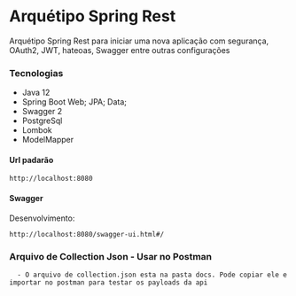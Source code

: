 # Arquétipo Spring Rest

Arquétipo Spring Rest para iniciar uma nova aplicação com segurança, OAuth2, JWT, hateoas, Swagger entre outras configurações
 
### Tecnologias

* Java 12
* Spring Boot Web; JPA; Data;
* Swagger 2
* PostgreSql
* Lombok
* ModelMapper

#### Url padarão
```
http://localhost:8080
```

#### Swagger
Desenvolvimento:
```
http://localhost:8080/swagger-ui.html#/
```
### Arquivo de Collection Json - Usar no Postman

```
  - O arquivo de collection.json esta na pasta docs. Pode copiar ele e importar no postman para testar os payloads da api
```